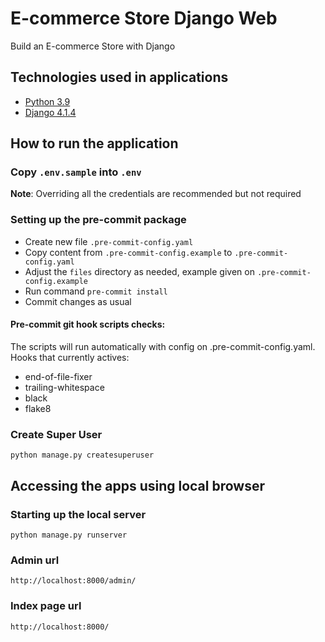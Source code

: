 # E-commerce Store Django Web
Build an E-commerce Store with Django

## Technologies used in applications
- [Python 3.9](https://docs.python.org/3.9/)
- [Django 4.1.4](https://docs.djangoproject.com/en/4.1/)

## How to run the application
### Copy `.env.sample` into `.env`
**Note**: Overriding all the credentials are recommended but not required

### Setting up the pre-commit package
- Create new file `.pre-commit-config.yaml`
- Copy content from `.pre-commit-config.example` to `.pre-commit-config.yaml`
- Adjust the `files` directory as needed, example given on `.pre-commit-config.example`
- Run command `pre-commit install`
- Commit changes as usual

#### Pre-commit git hook scripts checks:
The scripts will run automatically with config on .pre-commit-config.yaml.
Hooks that currently actives:
- end-of-file-fixer
- trailing-whitespace
- black
- flake8

### Create Super User
```
python manage.py createsuperuser
```

## Accessing the apps using local browser
### Starting up the local server
```
python manage.py runserver
```
### Admin url
```
http://localhost:8000/admin/
```
### Index page url
```
http://localhost:8000/
```
